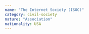 ```yaml
---
name: "The Internet Society (ISOC)"
category: civil-society
nature: "Association"
nationality: USA
---
```

    